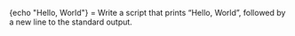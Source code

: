 {echo "Hello, World"} = Write a script that prints “Hello, World”, followed by a new line to the standard output.
